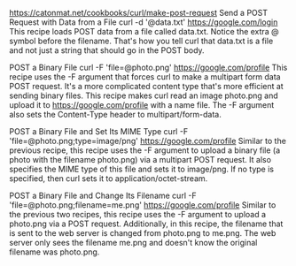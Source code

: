 
https://catonmat.net/cookbooks/curl/make-post-request
Send a POST Request with Data from a File
curl -d '@data.txt' https://google.com/login
This recipe loads POST data from a file called data.txt. Notice the extra @ symbol before the filename. That's how you tell curl that data.txt is a file and not just a string that should go in the POST body.

POST a Binary File
curl -F 'file=@photo.png' https://google.com/profile
This recipe uses the -F argument that forces curl to make a multipart form data POST request. It's a more complicated content type that's more efficient at sending binary files. This recipe makes curl read an image photo.png and upload it to https://google.com/profile with a name file. The -F argument also sets the Content-Type header to multipart/form-data.

POST a Binary File and Set Its MIME Type
curl -F 'file=@photo.png;type=image/png' https://google.com/profile
Similar to the previous recipe, this recipe uses the -F argument to upload a binary file (a photo with the filename photo.png) via a multipart POST request. It also specifies the MIME type of this file and sets it to image/png. If no type is specified, then curl sets it to application/octet-stream.

POST a Binary File and Change Its Filename
curl -F 'file=@photo.png;filename=me.png' https://google.com/profile
Similar to the previous two recipes, this recipe uses the -F argument to upload a photo.png via a POST request. Additionally, in this recipe, the filename that is sent to the web server is changed from photo.png to me.png. The web server only sees the filename me.png and doesn't know the original filename was photo.png.

